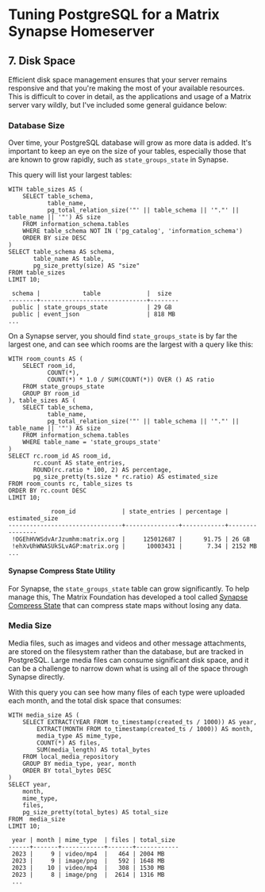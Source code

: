 # Tuning PostgreSQL for a Matrix Synapse Homeserver

## 7. Disk Space

Efficient disk space management ensures that your server remains responsive and that you're making
the most of your available resources. This is difficult to cover in detail, as the applications and
usage of a Matrix server vary wildly, but I've included some general guidance below:

### Database Size

Over time, your PostgreSQL database will grow as more data is added. It's important to keep an eye
on the size of your tables, especially those that are known to grow rapidly, such as
`state_groups_state` in Synapse.

This query will list your largest tables:

```sql,icon=.devicon-postgresql-plain,filepath=psql
WITH table_sizes AS (
    SELECT table_schema,
           table_name, 
           pg_total_relation_size('"' || table_schema || '"."' || table_name || '"') AS size
    FROM information_schema.tables
    WHERE table_schema NOT IN ('pg_catalog', 'information_schema')
    ORDER BY size DESC
)
SELECT table_schema AS schema,
       table_name AS table,
       pg_size_pretty(size) AS "size"
FROM table_sizes
LIMIT 10;

 schema |            table             |  size
--------+------------------------------+--------
 public | state_groups_state           | 29 GB
 public | event_json                   | 818 MB
...
```

On a Synapse server, you should find `state_groups_state` is by far the largest one, and can see
which rooms are the largest with a query like this:

```sql,icon=.devicon-postgresql-plain,filepath=psql
WITH room_counts AS (
    SELECT room_id,
           COUNT(*),
           COUNT(*) * 1.0 / SUM(COUNT(*)) OVER () AS ratio
    FROM state_groups_state
    GROUP BY room_id
), table_sizes AS (
    SELECT table_schema,
           table_name, 
           pg_total_relation_size('"' || table_schema || '"."' || table_name || '"') AS size
    FROM information_schema.tables
    WHERE table_name = 'state_groups_state'
)
SELECT rc.room_id AS room_id,
       rc.count AS state_entries,
       ROUND(rc.ratio * 100, 2) AS percentage,
       pg_size_pretty(ts.size * rc.ratio) AS estimated_size
FROM room_counts rc, table_sizes ts
ORDER BY rc.count DESC
LIMIT 10;

            room_id             | state_entries | percentage | estimated_size
--------------------------------+---------------+------------+----------------
 !OGEhHVWSdvArJzumhm:matrix.org |     125012687 |      91.75 | 26 GB
 !ehXvUhWNASUkSLvAGP:matrix.org |      10003431 |       7.34 | 2152 MB
...
```

#### Synapse Compress State Utility

For Synapse, the `state_groups_state` table can grow significantly. To help manage this, The Matrix
Foundation has developed a tool called [Synapse Compress State](https://github.com/matrix-org/rust-synapse-compress-state)
that can compress state maps without losing any data.

### Media Size

Media files, such as images and videos and other message attachments, are stored on the filesystem
rather than the database, but are tracked in PostgreSQL. Large media files can consume significant
disk space, and it can be a challenge to narrow down what is using all of the space through Synapse
directly.

With this query you can see how many files of each type were uploaded each month, and the total disk
space that consumes:

```sql,icon=.devicon-postgresql-plain,filepath=psql
WITH media_size AS (
    SELECT EXTRACT(YEAR FROM to_timestamp(created_ts / 1000)) AS year,
        EXTRACT(MONTH FROM to_timestamp(created_ts / 1000)) AS month,
        media_type AS mime_type,
        COUNT(*) AS files,
        SUM(media_length) AS total_bytes
    FROM local_media_repository
    GROUP BY media_type, year, month
    ORDER BY total_bytes DESC
)
SELECT year,
    month,
    mime_type,
    files,
    pg_size_pretty(total_bytes) AS total_size
FROM  media_size
LIMIT 10;

 year | month | mime_type  | files | total_size
------+-------+------------+-------+------------
 2023 |     9 | video/mp4  |   464 | 2004 MB
 2023 |     9 | image/png  |   592 | 1648 MB
 2023 |    10 | video/mp4  |   308 | 1530 MB
 2023 |     8 | image/png  |  2614 | 1316 MB
 ...
```
